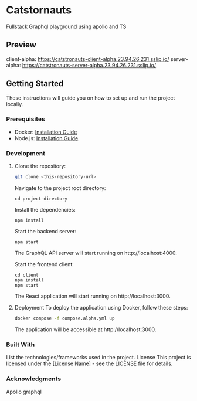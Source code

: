 # Catstornauts

Fullstack Graphql playground using apollo and TS

## Preview

client-alpha: https://catstronauts-client-alpha.23.94.26.231.sslip.io/
server-alpha: https://catstronauts-server-alpha.23.94.26.231.sslip.io/

## Getting Started

These instructions will guide you on how to set up and run the project locally.

### Prerequisites

- Docker: [Installation Guide](https://docs.docker.com/get-docker/)
- Node.js: [Installation Guide](https://nodejs.org/en/download/)

### Development

1. Clone the repository:

   ```bash
   git clone <this-repository-url>
   ```

   Navigate to the project root directory:

   ```
   cd project-directory
   ```

   Install the dependencies:

   ```
   npm install
   ```

   Start the backend server:

   ```
   npm start
   ```

   The GraphQL API server will start running on http://localhost:4000.

   Start the frontend client:

   ```
   cd client
   npm install
   npm start
   ```

   The React application will start running on http://localhost:3000.

2. Deployment
   To deploy the application using Docker, follow these steps:

   ```bash
   docker compose -f compose.alpha.yml up
   ```

   The application will be accessible at http://localhost:3000.

### Built With

List the technologies/frameworks used in the project.
License
This project is licensed under the [License Name] - see the LICENSE file for details.

### Acknowledgments

Apollo graphql
